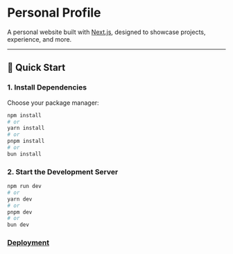 # Personal Profile

A personal website built with [Next.js](https://nextjs.org), designed to showcase projects, experience, and more.

---

## 🚀 Quick Start

### 1. Install Dependencies

Choose your package manager:

```bash
npm install
# or
yarn install
# or
pnpm install
# or
bun install

``` 

### 2. Start the Development Server
```bash
npm run dev
# or
yarn dev
# or
pnpm dev
# or
bun dev

``` 




### [Deployment](https://rosslughan.vercel.app/)

